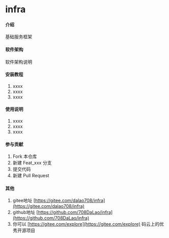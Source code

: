 # infra

#### 介绍
基础服务框架

#### 软件架构
软件架构说明


#### 安装教程

1.  xxxx
2.  xxxx
3.  xxxx

#### 使用说明

1.  xxxx
2.  xxxx
3.  xxxx

#### 参与贡献

1.  Fork 本仓库
2.  新建 Feat_xxx 分支
3.  提交代码
4.  新建 Pull Request


#### 其他

1.  gitee地址  [https://gitee.com/dalao708/infra](https://gitee.com/dalao708/infra)
2.  github地址  [https://github.com/708DaLao/infra](https://github.com/708DaLao/infra)
3.  你可以 [https://gitee.com/explore](https://gitee.com/explore) 码云上的优秀开源项目
